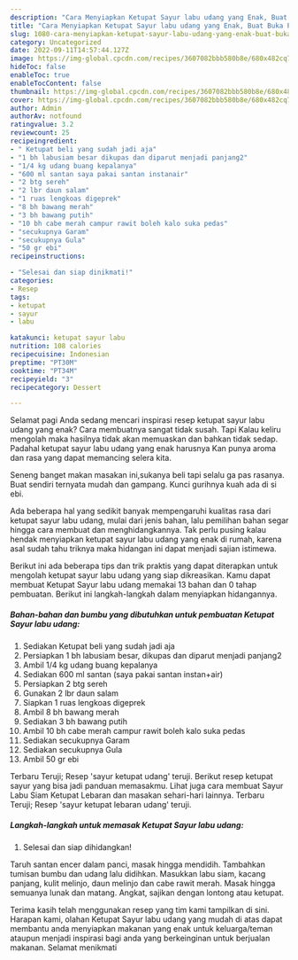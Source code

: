 ```yaml
---
description: "Cara Menyiapkan Ketupat Sayur labu udang yang Enak, Buat Buka Puasa}"
title: "Cara Menyiapkan Ketupat Sayur labu udang yang Enak, Buat Buka Puasa}"
slug: 1080-cara-menyiapkan-ketupat-sayur-labu-udang-yang-enak-buat-buka-puasa
category: Uncategorized
date: 2022-09-11T14:57:44.127Z
image: https://img-global.cpcdn.com/recipes/3607082bbb580b8e/680x482cq70/ketupat-sayur-labu-udang-foto-resep-utama.jpg
hideToc: false
enableToc: true
enableTocContent: false
thumbnail: https://img-global.cpcdn.com/recipes/3607082bbb580b8e/680x482cq70/ketupat-sayur-labu-udang-foto-resep-utama.jpg
cover: https://img-global.cpcdn.com/recipes/3607082bbb580b8e/680x482cq70/ketupat-sayur-labu-udang-foto-resep-utama.jpg
author: Admin
authorAv: notfound
ratingvalue: 3.2
reviewcount: 25
recipeingredient:
- " Ketupat beli yang sudah jadi aja"
- "1 bh labusiam besar dikupas dan diparut menjadi panjang2"
- "1/4 kg udang buang kepalanya"
- "600 ml santan saya pakai santan instanair"
- "2 btg sereh"
- "2 lbr daun salam"
- "1 ruas lengkoas digeprek"
- "8 bh bawang merah"
- "3 bh bawang putih"
- "10 bh cabe merah campur rawit boleh kalo suka pedas"
- "secukupnya Garam"
- "secukupnya Gula"
- "50 gr ebi"
recipeinstructions:

- "Selesai dan siap dinikmati!"
categories:
- Resep
tags:
- ketupat
- sayur
- labu

katakunci: ketupat sayur labu 
nutrition: 108 calories
recipecuisine: Indonesian
preptime: "PT30M"
cooktime: "PT34M"
recipeyield: "3"
recipecategory: Dessert

---
```



Selamat pagi Anda sedang mencari inspirasi resep ketupat sayur labu udang yang enak? Cara membuatnya sangat tidak susah. Tapi Kalau keliru mengolah maka hasilnya tidak akan memuaskan dan bahkan tidak sedap. Padahal ketupat sayur labu udang yang enak harusnya Kan punya aroma dan rasa yang dapat memancing selera kita.


Seneng banget makan masakan ini,sukanya beli tapi selalu ga pas rasanya. Buat sendiri ternyata mudah dan gampang. Kunci gurihnya kuah ada di si ebi.

Ada beberapa hal yang sedikit banyak mempengaruhi kualitas rasa dari ketupat sayur labu udang, mulai dari jenis bahan, lalu pemilihan bahan segar hingga cara membuat dan menghidangkannya. Tak perlu pusing kalau hendak menyiapkan ketupat sayur labu udang yang enak di rumah, karena asal sudah tahu triknya maka hidangan ini dapat menjadi sajian istimewa.


Berikut ini ada beberapa tips dan trik praktis yang dapat diterapkan untuk mengolah ketupat sayur labu udang yang siap dikreasikan. Kamu dapat membuat Ketupat Sayur labu udang memakai 13 bahan dan 0 tahap pembuatan. Berikut ini langkah-langkah dalam menyiapkan hidangannya.

<!--inarticleads1-->

##### Bahan-bahan dan bumbu yang dibutuhkan untuk pembuatan Ketupat Sayur labu udang:

1. Sediakan  Ketupat beli yang sudah jadi aja
1. Persiapkan 1 bh labusiam besar, dikupas dan diparut menjadi panjang2
1. Ambil 1/4 kg udang buang kepalanya
1. Sediakan 600 ml santan (saya pakai santan instan+air)
1. Persiapkan 2 btg sereh
1. Gunakan 2 lbr daun salam
1. Siapkan 1 ruas lengkoas digeprek
1. Ambil 8 bh bawang merah
1. Sediakan 3 bh bawang putih
1. Ambil 10 bh cabe merah campur rawit boleh kalo suka pedas
1. Sediakan secukupnya Garam
1. Sediakan secukupnya Gula
1. Ambil 50 gr ebi


Terbaru Teruji; Resep &#39;sayur ketupat udang&#39; teruji. Berikut resep ketupat sayur yang bisa jadi panduan memasakmu. Lihat juga cara membuat Sayur Labu Siam Ketupat Lebaran dan masakan sehari-hari lainnya. Terbaru Teruji; Resep &#39;sayur ketupat lebaran udang&#39; teruji. 

<!--inarticleads2-->

##### Langkah-langkah untuk memasak Ketupat Sayur labu udang:


1. Selesai dan siap dihidangkan!

Taruh santan encer dalam panci, masak hingga mendidih. Tambahkan tumisan bumbu dan udang lalu didihkan. Masukkan labu siam, kacang panjang, kulit melinjo, daun melinjo dan cabe rawit merah. Masak hingga semuanya lunak dan matang. Angkat, sajikan dengan lontong atau ketupat. 

Terima kasih telah menggunakan resep yang tim kami tampilkan di sini. Harapan kami, olahan Ketupat Sayur labu udang yang mudah di atas dapat membantu anda menyiapkan makanan yang enak untuk keluarga/teman ataupun menjadi inspirasi bagi anda yang berkeinginan untuk berjualan makanan. Selamat menikmati
